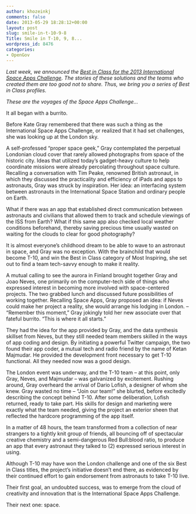 ```yaml
---
author: khozeinkj
comments: false
date: 2013-05-29 18:28:12+00:00
layout: post
slug: smile-in-t-10-9-8
Title: Smile in T-10, 9, 8...
wordpress_id: 8476
categories:
- OpenGov
---
```


_Last week, we announced the [Best in Class for the 2013 International Space Apps Challenge](http://open.nasa.gov/blog/2013/05/22/global-award-winners-for-the-2013-international-space-apps-challenge/). The stories of these solutions and the teams who created them are too good not to share. Thus, we bring you a series of Best in Class profiles._

_These are the voyages of the Space Apps Challenge…_



It all began with a burrito.

Before Kate Gray remembered that there was such a thing as the International Space Apps Challenge, or realized that it had set challenges, she was looking up at the London sky.

A self-professed “proper space geek,” Gray contemplated the perpetual Londonian cloud cover that rarely allowed photographs from space of the historic city. Ideas that utilized today’s gadget-heavy culture to help coordinate missions were already percolating throughout space culture. Recalling a conversation with Tim Peake, renowned British astronaut, in which they discussed the practicality and efficiency of iPads and apps to astronauts, Gray was struck by inspiration. Her idea: an interfacing system between astronauts in the International Space Station and ordinary people on Earth.

What if there was an app that established direct communication between astronauts and civilians that allowed them to track and schedule viewings of the ISS from Earth? What if this same app also checked local weather conditions beforehand, thereby saving precious time usually wasted on waiting for the clouds to clear for good photography?

It is almost everyone’s childhood dream to be able to wave to an astronaut in space, and Gray was no exception. With the brainchild that would become T-10, and win the Best in Class category of Most Inspiring, she set out to find a team tech-savvy enough to make it reality.

A mutual calling to see the aurora in Finland brought together Gray and Joao Neves, one primarily on the computer-tech side of things who expressed interest in becoming more involved with space-centered projects. The two grabbed lunch and discussed future possibilities of working together. Recalling Space Apps, Gray proposed an idea: if Neves could make her project a reality, she would arrange his lodging in London. – “Remember this moment,” Gray jokingly told her new associate over that fateful burrito. “This is where it all starts.”

They had the idea for the app provided by Gray, and the data synthesis skillset from Neves, but they still needed team members skilled in the ways of app coding and design. By initiating a powerful Twitter campaign, the two found their app coder, a mutual tech and radio friend by the name of Ketan Majmudar. He provided the development front necessary to get T-10 functional. All they needed now was a good design.

The London event was underway, and the T-10 team – at this point, only Gray, Neves, and Majmudar – was galvanized by excitement. Rushing around, Gray overheard the arrival of Dario Lofish, a designer of whom she knew. Gray wasted no time – “Join our team!” she blurted, before excitedly describing the concept behind T-10. After some deliberation, Lofish returned, ready to take part. His skills for design and marketing were exactly what the team needed, giving the project an exterior sheen that reflected the hardcore programming of the app itself.

In a matter of 48 hours, the team transformed from a collection of near strangers to a tightly knit group of friends, all bouncing off of spectacular creative chemistry and a semi-dangerous Red Bull:blood ratio, to produce an app that every astronaut they talked to (2) expressed serious interest in using.

Although T-10 may have won the London challenge and one of the six Best in Class titles, the project’s initiative doesn’t end there, as evidenced by their continued effort to gain endorsement from astronauts to take T-10 live.

Their first goal, an undoubted success, was to emerge from the cloud of creativity and innovation that is the International Space Apps Challenge.

Their next one: space.
